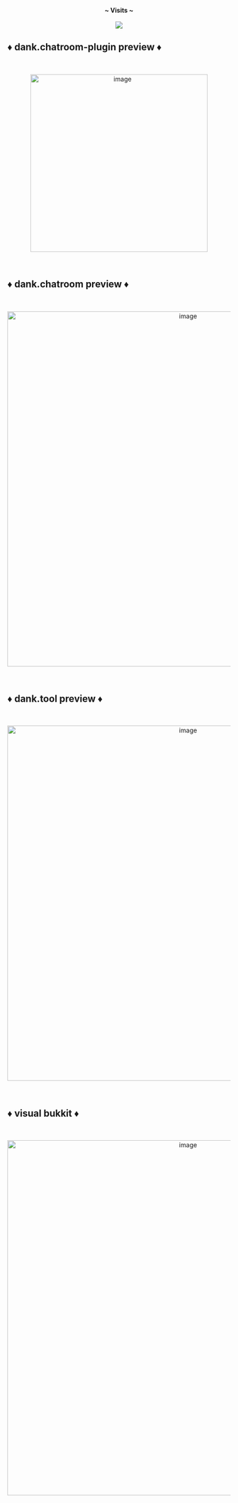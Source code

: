 <p align="center">
  <b>~ Visits ~</b><br><br>
  <img src="https://profile-counter.glitch.me/dank.chatroom-plugin/count.svg">
</p>

## ♦️ dank.chatroom-plugin preview ♦️

<br><p align="center"><img width="400" alt="image" src="https://github.com/SirDank/dank.chatroom-plugin/assets/52797753/965a9702-1485-42f2-86bf-0c476f5b05f1"></p><br>

## ♦️ dank.chatroom preview ♦️

<br><p align="center"><a href="https://github.com/SirDank/dank.tool"><img width="800" alt="image" src="https://github.com/SirDank/dank.tool/assets/52797753/4ea5389c-e6db-497e-a5cf-9578a403ebe3"></p></a><br>

## ♦️ dank.tool preview ♦️

<br><p align="center"><a href="https://github.com/SirDank/dank.tool"><img width="800" alt="image" src="https://github.com/SirDank/dank.tool/assets/52797753/ded02b28-8e3a-4a0b-aae0-1d09ba72e8e0"></p></a><br>

## ♦️ visual bukkit ♦️

<br><p align="center"><a href="https://github.com/OfficialDonut/VisualBukkit"><img width="800" alt="image" src="https://camo.githubusercontent.com/f124fc198b8e16d1c4e7ebf540e19491e5db60bfbae014d05c4e537e568e55c8/68747470733a2f2f692e696d6775722e636f6d2f365039685237762e706e67"></p></a><br>